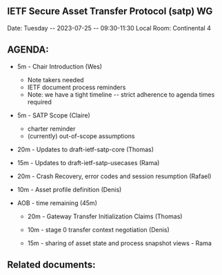 ## IETF Secure Asset Transfer Protocol (satp) WG

Date: Tuesday -- 2023-07-25 -- 09:30-11:30 Local
Room: Continental 4

## AGENDA:

- 5m - Chair Introduction (Wes)
    - Note takers needed
    - IETF document process reminders
    - Note: we have a tight timeline -- strict adherence to agenda times required

- 5m - SATP Scope (Claire)
    - charter reminder
    - (currently) out-of-scope assumptions

- 20m - Updates to draft-ietf-satp-core (Thomas)

- 15m - Updates to draft-ietf-satp-usecases (Rama)

- 20m - Crash Recovery, error codes and session resumption (Rafael) 

- 10m - Asset profile definition (Denis)

- AOB - time remaining (45m)

    - 20m - Gateway Transfer Initialization Claims (Thomas)

    - 10m - stage 0 transfer context negotiation (Denis)

    - 15m - sharing of asset state and process snapshot views - Rama

## Related documents:

[architecture]: https://datatracker.ietf.org/doc/draft-hardjono-sat-architecture
[protocol]: https://datatracker.ietf.org/doc/draft-hargreaves-sat-core/
[use cases]: https://datatracker.ietf.org/doc/draft-ramakrishna-sat-use-cases/

